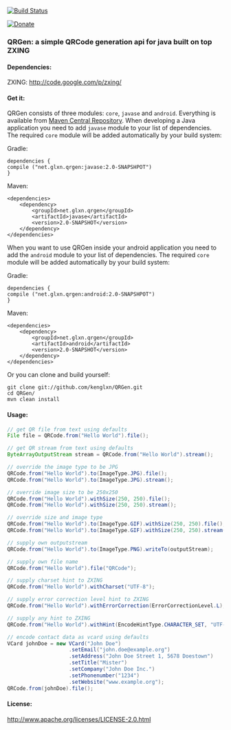 [![Build Status](https://travis-ci.org/kenglxn/QRGen.png?branch=master)](https://travis-ci.org/kenglxn/QRGen)

[![Donate](https://rawgithub.com/twolfson/gittip-badge/0.2.0/dist/gittip.png)](https://www.gittip.com/kenglxn/)

<script data-gittip-username="kenglxn" data-gittip-widget="button" src="//gttp.co/v1.js">
</script>

### QRGen: a simple QRCode generation api for java built on top ZXING

#### Dependencies:

ZXING: http://code.google.com/p/zxing/

#### Get it:

QRGen consists of three modules: ```core```, ```javase``` and ```android```. Everything is available from [Maven Central Repository](http://search.maven.org/#browse%7C-852965118).
When developing a Java application you need to add ```javase``` module to your list of dependencies. The required ```core``` module will be added automatically by your build system:


Gradle:

    dependencies {
	compile ("net.glxn.qrgen:javase:2.0-SNAPSHPOT")
    }

Maven:

    <dependencies>
        <dependency>
            <groupId>net.glxn.qrgen</groupId>
            <artifactId>javase</artifactId>
            <version>2.0-SNAPSHOT</version>
        </dependency>
    </dependencies>

When you want to use QRGen inside your android application you need to add the ```android``` module to your list of dependencies. The required ```core``` module will be added automatically by your build system:

Gradle:

    dependencies {
	compile ("net.glxn.qrgen:android:2.0-SNAPSHPOT")
    }

Maven:

    <dependencies>
        <dependency>
            <groupId>net.glxn.qrgen</groupId>
            <artifactId>android</artifactId>
            <version>2.0-SNAPSHOT</version>
        </dependency>
    </dependencies>

Or you can clone and build yourself:

    git clone git://github.com/kenglxn/QRGen.git
    cd QRGen/
    mvn clean install

#### Usage:

```java
// get QR file from text using defaults
File file = QRCode.from("Hello World").file();

// get QR stream from text using defaults
ByteArrayOutputStream stream = QRCode.from("Hello World").stream();

// override the image type to be JPG
QRCode.from("Hello World").to(ImageType.JPG).file();
QRCode.from("Hello World").to(ImageType.JPG).stream();

// override image size to be 250x250
QRCode.from("Hello World").withSize(250, 250).file();
QRCode.from("Hello World").withSize(250, 250).stream();

// override size and image type
QRCode.from("Hello World").to(ImageType.GIF).withSize(250, 250).file();
QRCode.from("Hello World").to(ImageType.GIF).withSize(250, 250).stream();

// supply own outputstream
QRCode.from("Hello World").to(ImageType.PNG).writeTo(outputStream);

// supply own file name
QRCode.from("Hello World").file("QRCode");

// supply charset hint to ZXING
QRCode.from("Hello World").withCharset("UTF-8");

// supply error correction level hint to ZXING
QRCode.from("Hello World").withErrorCorrection(ErrorCorrectionLevel.L);

// supply any hint to ZXING
QRCode.from("Hello World").withHint(EncodeHintType.CHARACTER_SET, "UTF-8");

// encode contact data as vcard using defaults
VCard johnDoe = new VCard("John Doe")
                    .setEmail("john.doe@example.org")
                    .setAddress("John Doe Street 1, 5678 Doestown")
                    .setTitle("Mister")
                    .setCompany("John Doe Inc.")
                    .setPhonenumber("1234")
                    .setWebsite("www.example.org");
QRCode.from(johnDoe).file();

```

#### License:

http://www.apache.org/licenses/LICENSE-2.0.html
